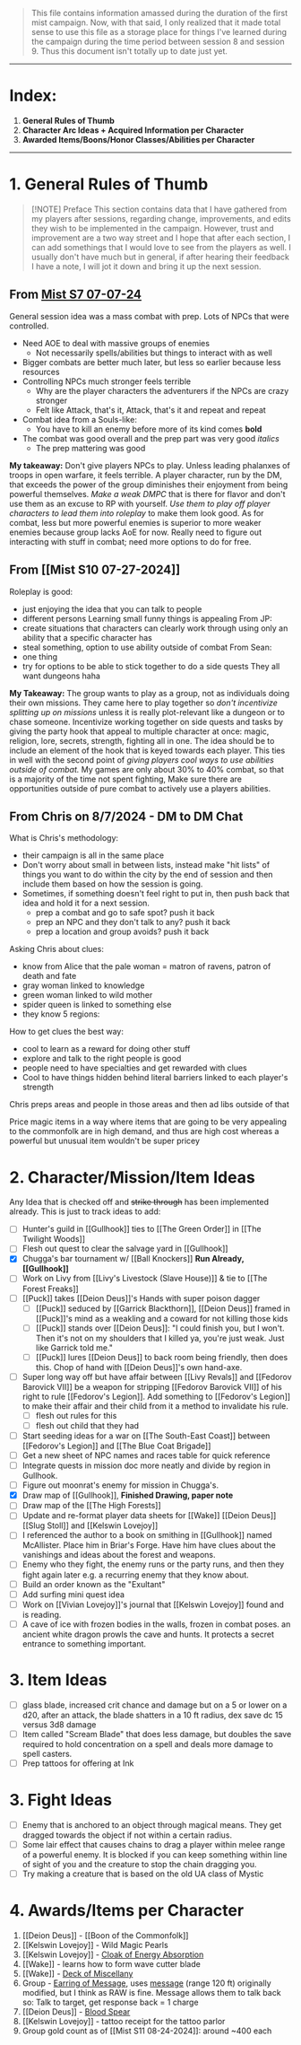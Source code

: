 > This file contains information amassed during the duration of the first mist campaign. Now, with that said, I only realized that it made total sense to use this file as a storage place for things I've learned during the campaign during the time period between session 8 and session 9. Thus this document isn't totally up to date just yet.

_ _ __
# Index:
1. **General Rules of Thumb**
2. **Character Arc Ideas + Acquired Information per Character**
3. **Awarded Items/Boons/Honor Classes/Abilities per Character**
_ _ __
# 1. General Rules of Thumb
> [!NOTE] Preface
> This section contains data that I have gathered from my players after sessions, regarding change, improvements, and edits they wish to be implemented in the campaign. However, trust and improvement are a two way street and I hope that after each section, I can add somethings that I would love to see from the players as well. I usually don't have much but in general, if after hearing their feedback I have a note, I will jot it down and bring it up the next session. 
## From [Mist S7 07-07-24](app://obsidian.md/Mist%20S7%2007-07-24)
General session idea was a mass combat with prep. Lots of NPCs that were controlled.
- Need AOE to deal with massive groups of enemies
    - Not necessarily spells/abilities but things to interact with as well
- Bigger combats are better much later, but less so earlier because less resources
- Controlling NPCs much stronger feels terrible
    - Why are the player characters the adventurers if the NPCs are crazy stronger
    - Felt like Attack, that's it, Attack, that's it and repeat and repeat
- Combat idea from a Souls-like:
    - You have to kill an enemy before more of its kind comes **bold**
- The combat was good overall and the prep part was very good *italics*
    - The prep mattering was good

**My takeaway:** Don't give players NPCs to play. Unless leading phalanxes of troops in open warfare, it feels terrible. A player character, run by the DM, that exceeds the power of the group diminishes their enjoyment from being powerful themselves. *Make a weak DMPC* that is there for flavor and don't use them as an excuse to RP with yourself. *Use them to play off player characters to lead them into roleplay* to make them look good. As for combat, less but more powerful enemies is superior to more weaker enemies because group lacks AoE for now. Really need to figure out interacting with stuff in combat; need more options to do for free. 
## From [[Mist S10 07-27-2024]]
Roleplay is good:
- just enjoying the idea that you can talk to people
- different persons
Learning small funny things is appealing
From JP:
- create situations that characters can clearly work through using only an ability that a specific character has 
- steal something, option to use ability outside of combat
From Sean:
- one thing
- try for options to be able to stick together to do a side quests
They all want dungeons haha

**My Takeaway:** The group wants to play as a group, not as individuals doing their own missions. They came here to play together so *don't incentivize splitting up on missions* unless it is really plot-relevant like a dungeon or to chase someone. Incentivize working together on side quests and tasks by giving the party hook that appeal to multiple character at once: magic, religion, lore, secrets, strength, fighting all in one. The idea should be to include an element of the hook that is keyed towards each player. This ties in well with the second point of *giving players cool ways to use abilities outside of combat.* My games are only about 30% to 40% combat, so that is a majority of the time not spent fighting, Make sure there are opportunities outside of pure combat to actively use a players abilities. 
## From Chris on 8/7/2024 - DM to DM Chat
What is Chris's methodology:
- their campaign is all in the same place
- Don't worry about small in between lists, instead make "hit lists" of things you want to do within the city by the end of session and then include them based on how the session is going.
- Sometimes, if something doesn't feel right to put in, then push back that idea and hold it for a next session.
	- prep a combat and go to safe spot? push it back
	- prep an NPC and they don't talk to any? push it back
	- prep a location and group avoids? push it back

Asking Chris about clues:
- know from Alice that the pale woman = matron of ravens, patron of death and fate
- gray woman linked to knowledge
- green woman linked to wild mother
- spider queen is linked to something else 
- they know 5 regions:

How to get clues the best way:
- cool to learn as a reward for doing other stuff
- explore and talk to the right people is good
- people need to have specialties and get rewarded with clues 
- Cool to have things hidden behind literal barriers linked to each player's strength 

Chris preps areas and people in those areas and then ad libs outside of that 

Price magic items in a way where items that are going to be very appealing to the commonfolk are in high demand, and  thus are high cost whereas a powerful but unusual item wouldn't be super pricey 
# 2. Character/Mission/Item Ideas
Any Idea that is checked off and ~~strike through~~ has been implemented already. This is just to track ideas to add:

- [ ] Hunter's guild in [[Gullhook]] ties to [[The Green Order]] in [[The Twilight Woods]]
- [ ] Flesh out quest to clear the salvage yard in [[Gullhook]]
- [x] Chugga's bar tournament w/ [[Ball Knockers]] **Run Already, [[Gullhook]]**
- [ ] Work on Livy from [[Livy's Livestock (Slave House)]] & tie to [[The Forest Freaks]]
- [ ] [[Puck]] takes [[Deion Deus]]'s Hands with super poison dagger
	- [ ] [[Puck]] seduced by [[Garrick Blackthorn]], [[Deion Deus]] framed in [[Puck]]'s mind as a weakling and a coward for not killing those kids
	- [ ] [[Puck]] stands over [[Deion Deus]]: "I could finish you, but I won't. Then it's not on my shoulders that I killed ya, you're just weak. Just like Garrick told me."
	- [ ] [[Puck]] lures [[Deion Deus]] to back room being friendly, then does this. Chop of hand with [[Deion Deus]]'s own hand-axe.
- [ ] Super long way off but have affair between [[Livy Revals]] and [[Fedorov Barovick VII]] be a weapon for stripping [[Fedorov Barovick VII]] of his right to rule [[Fedorov's Legion]]. Add something to [[Fedorov's Legion]] to make their affair and their child from it a method to invalidate his rule. 
	- [ ] flesh out rules for this
	- [ ] flesh out child that they had
- [ ] Start seeding ideas for a war on [[The South-East Coast]] between [[Fedorov's Legion]] and [[The Blue Coat Brigade]]
- [ ] Get a new sheet of NPC names and races table for quick reference
- [ ] Integrate quests in mission doc more neatly and divide by region in Gullhook. 
- [ ] Figure out moonrat's enemy for mission in Chugga's. 
- [x] Draw map of [[Gullhook]], **Finished Drawing, paper note**
- [ ] Draw map of the [[The High Forests]] 
- [ ] Update and re-format player data sheets for [[Wake]] [[Deion Deus]] [[Slug Stoll]] and [[Kelswin Lovejoy]]
- [ ] I referenced the author to a book on smithing in [[Gullhook]] named McAllister. Place him in Briar's Forge. Have him have clues about the vanishings and ideas about the forest and weapons. 
- [ ] Enemy who they fight, the enemy runs or the party runs, and then they fight again later e.g. a recurring enemy that they know about. 
- [ ] Build an order known as the "Exultant"
- [ ] Add surfing mini quest idea
- [ ] Work on [[Vivian Lovejoy]]'s journal that [[Kelswin Lovejoy]] found and is reading.
- [ ] A cave of ice with frozen bodies in the walls, frozen in combat poses. an ancient white dragon prowls the cave and hunts. It protects a secret entrance to something important. 
# 3. Item Ideas
- [ ] glass blade, increased crit chance and damage but on a 5 or lower on a d20, after an attack, the blade shatters in a 10 ft radius, dex save dc 15 versus 3d8 damage
- [ ] Item called "Scream Blade" that does less damage, but doubles the save required to hold concentration on a spell and deals more damage to spell casters. 
- [ ] Prep tattoos for offering at Ink 
# 3. Fight Ideas
- [ ] Enemy that is anchored to an object through magical means. They get dragged towards the object if not within a certain radius. 
- [ ] Some lair effect that causes chains to drag a player within melee range of a powerful enemy. It is blocked if you can keep something within line of sight of you and the creature to stop the chain dragging you. 
- [ ] Try making a creature that is based on the old UA class of Mystic
# 4. Awards/Items per Character
1. [[Deion Deus]] - [[Boon of the Commonfolk]]
2. [[Kelswin Lovejoy]] - Wild Magic Pearls
3. [[Kelswin Lovejoy]] - [Cloak of Energy Absorption](https://www.5esrd.com/database/magicitem/cloak-of-energy-absorption/)
4. [[Wake]] - learns how to form wave cutter blade 
5. [[Wake]] - [Deck of Miscellany](http://dnd5e.wikidot.com/wondrous-items:deck-of-miscellany)
6. Group - [Earring of Message](http://dnd5e.wikidot.com/wondrous-items:earring-of-message), uses [message](https://roll20.net/compendium/dnd5e/Message#content) (range 120 ft) originally modified, but I think as RAW is fine. Message allows them to talk back so: Talk to target, get response back = 1 charge
7. [[Deion Deus]] -  [Blood Spear](http://dnd5e.wikidot.com/wondrous-items:blood-spear) 
8. [[Kelswin Lovejoy]] - tattoo receipt for the tattoo parlor 
9. Group gold count as of [[Mist S11 08-24-2024]]: around ~400 each
